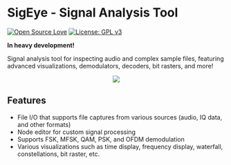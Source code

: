 SigEye - Signal Analysis Tool
=============================

[![Open Source Love](https://badges.frapsoft.com/os/v1/open-source.svg?v=103)](https://github.com/ellerbrock/open-source-badges/)
[![License: GPL v3](https://img.shields.io/badge/License-GPL%20v3-blue.svg)](https://www.gnu.org/licenses/gpl-3.0)

**In heavy development!**

Signal analysis tool for inspecting audio and complex sample files, featuring advanced visualizations, demodulators, decoders, bit rasters, and more!

<p align="center">
<img src="https://user-images.githubusercontent.com/892643/39098059-116bc866-4633-11e8-8637-cb652214166a.png" />
</p>

Features
--------

* File I/O that supports file captures from various sources (audio, IQ data, and other formats)
* Node editor for custom signal processing
* Supports FSK, MFSK, QAM, PSK, and OFDM demodulation
* Various visualizations such as time display, frequency display, waterfall,
  constellations, bit raster, etc.
